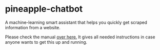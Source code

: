# pineapple-chatbot
A machine-learning smart assistant that helps you quickly get scraped information from a website.

Please check the manual [over here.](https://github.com/juan-aquino/pineapple-chatbot-manual) It gives all needed instructions in case anyone wants to get this up and running.
